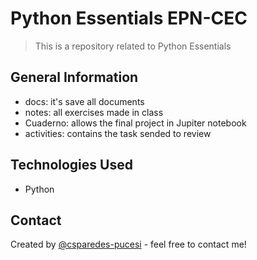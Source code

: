 # Python Essentials EPN-CEC

> This is a repository related to Python Essentials

<!-- ## Table of Contents

- [Backend Server Elecciones PUCESI](#project-name)
  - [Table of Contents](#table-of-contents)
  - [General Information](#general-information)
  - [Technologies Used](#technologies-used)
  - [Features](#features)
  - [Screenshots](#screenshots)
  - [Setup](#setup)
  - [Usage](#usage)
  - [Project Status](#project-status)
  - [Room for Improvement](#room-for-improvement)
  - [Acknowledgements](#acknowledgements)
  - [Contact](#contact) -->
<!-- * [License](#license) -->

## General Information

- docs: it's save all documents
- notes: all exercises made in class
- Cuaderno: allows the final project in Jupiter notebook
- activities: contains the task sended to review
<!-- You don't have to answer all the questions - just the ones relevant to your project. -->

## Technologies Used

- Python

<!-- ## Features

List the ready features here:

- Login (AD, Administrators) -->

<!-- ## Setup

The project dependencies are in `package.json`, in `dependencies` section

Once you clone the project, don't forget to install the dependencies with `npm install`
To exec a local dev run you need two terminals and follow the steps:
1: type `yarn dev`
For production is suitable to deploy in a docker container with a backend server
<!--  -->
<!-- ## Usage

How does one go about using it?
Provide various use cases and code examples here.

`write-your-code-here` -->
<!-- 
## Project Status

Project is: _complete_
If you are no longer working on it, provide reasons why. -->

<!-- ## Room for Improvement
Include areas you believe need improvement / could be improved. Also add TODOs for future development.

Room for improvement:
- Improvement to be done 1
- Improvement to be done 2

To do:
- Feature to be added 1
- Feature to be added 2 -->

<!-- ## Acknowledgements
Give credit here.
- This project was inspired by...
- This project was based on [this tutorial](https://www.example.com).
- Many thanks to... -->

## Contact

Created by [@csparedes-pucesi](https://github.com/csparedes-pucesi) - feel free to contact me!

<!-- Optional -->
<!-- ## License -->
<!-- This project is open source and available under the [... License](). -->

<!-- You don't have to include all sections - just the one's relevant to your project -->